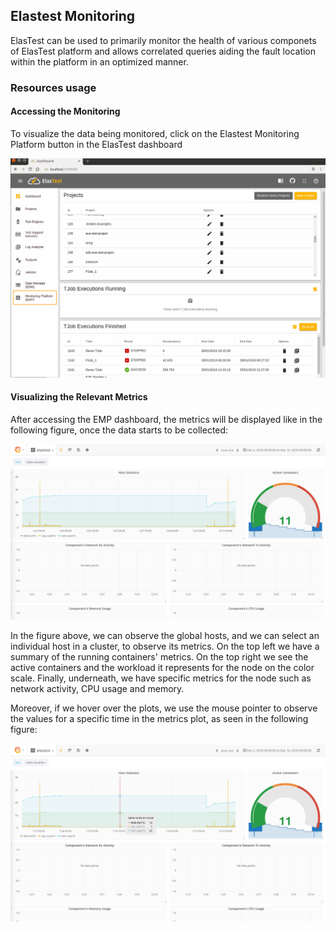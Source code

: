 <div class="range range-xs-left">
<div class="cell-xs-10 cell-lg-6 text-md-left inset-md-right-80 cell-lg-push-1 offset-top-50 offset-lg-top-0">
<h2 id="content" class="h1">Elastest Monitoring</h2>
<div class="offset-top-30 offset-md-top-30">
</div>
</div>
</div>

ElasTest can be used to primarily monitor the health of various componets of ElasTest platform and allows correlated queries aiding the fault location within the platform in an optimized manner.

<h3 class="holder-subtitle link-top" id="options">Resources usage</h3>

<h4 class="small-subtitle">Accessing the Monitoring</h4>

To visualize the data being monitored, click on the Elastest Monitoring Platform button in the ElasTest dashboard

<div class="docs-gallery inline-block">
    <a data-fancybox="gallery-1" href="/docs/elastest-monitoring/images/emp_section.png"><img class="img-responsive img-wellcome" src="/docs/elastest-monitoring/images/emp_section.png"/></a>
</div>

<h4 class="small-subtitle">Visualizing the Relevant Metrics</h4>

After accessing the EMP dashboard, the metrics will be displayed like in the following figure, once the data starts to be collected:

<div class="docs-gallery inline-block">
    <a data-fancybox="gallery-1" href="/docs/elastest-monitoring/images/img06.png"><img class="img-responsive img-wellcome" src="/docs/elastest-monitoring/images/img06.png"/></a>
</div>

In the figure above, we can observe the global hosts, and we can select an individual host in a cluster, to observe its metrics. On the top left we have a summary of the running containers' metrics. On the top right we see the active containers and the workload it represents for the node on the color scale. Finally, underneath, we have specific metrics for the node such as network activity, CPU usage and memory.

Moreover, if we hover over the plots, we use the mouse pointer to observe the values for a specific time in the metrics plot, as seen in the following figure:

<div class="docs-gallery inline-block">
    <a data-fancybox="gallery-1" href="/docs/elastest-monitoring/images/img07.png"><img class="img-responsive img-wellcome" src="/docs/elastest-monitoring/images/img07.png"/></a>
</div>